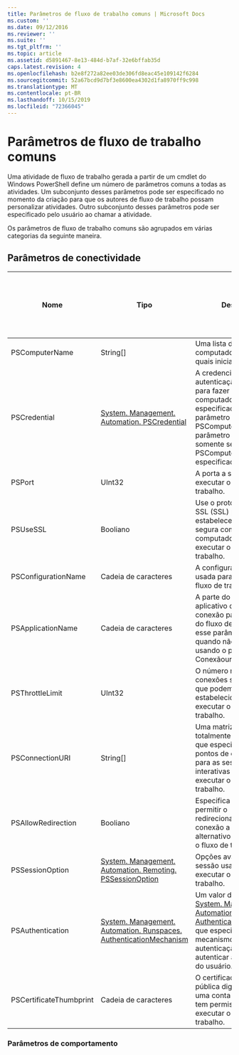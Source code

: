 ```yaml
---
title: Parâmetros de fluxo de trabalho comuns | Microsoft Docs
ms.custom: ''
ms.date: 09/12/2016
ms.reviewer: ''
ms.suite: ''
ms.tgt_pltfrm: ''
ms.topic: article
ms.assetid: d5891467-8e13-484d-b7af-32e6bffab35d
caps.latest.revision: 4
ms.openlocfilehash: b2e8f272a82ee03de306fd8eac45e109142f6284
ms.sourcegitcommit: 52a67bcd9d7bf3e8600ea4302d1fa8970ff9c998
ms.translationtype: MT
ms.contentlocale: pt-BR
ms.lasthandoff: 10/15/2019
ms.locfileid: "72366045"
---
```

# <a name="common-workflow-parameters"></a>Parâmetros de fluxo de trabalho comuns

Uma atividade de fluxo de trabalho gerada a partir de um cmdlet do Windows PowerShell define um número de parâmetros comuns a todas as atividades. Um subconjunto desses parâmetros pode ser especificado no momento da criação para que os autores de fluxo de trabalho possam personalizar atividades. Outro subconjunto desses parâmetros pode ser especificado pelo usuário ao chamar a atividade.

Os parâmetros de fluxo de trabalho comuns são agrupados em várias categorias da seguinte maneira.

## <a name="connectivity-parameters"></a>Parâmetros de conectividade

|Nome|Tipo|Descrição|Pode ser especificado pelo usuário final no momento da execução?|Pode ser especificado pelo autor do fluxo de trabalho no momento da criação?|Pode ser especificado pelo autor do fluxo de trabalho na instanciação?|
|----------|----------|-----------------|-----------------------------------------------------|------------------------------------------------------------|-----------------------------------------------------------|
|PSComputerName|String[]|Uma lista de nomes de computador para os quais iniciar trabalhos.|Sim|Sim|Sim|
|PSCredential|[System. Management. Automation. PSCredential](/dotnet/api/System.Management.Automation.PSCredential)|A credencial de autenticação a ser usada para fazer logon nos computadores especificados pelo parâmetro PSComputerName. Esse parâmetro será válido somente se PSComputerName for especificado.|Sim|Sim|Sim|
|PSPort|UInt32|A porta a ser usada para executar o fluxo de trabalho.|Sim|Sim|Sim|
|PSUseSSL|Booliano|Use o protocolo protocolo SSL (SSL) para estabelecer uma conexão segura com o computador remoto para executar o fluxo de trabalho.|Sim|Sim|Sim|
|PSConfigurationName|Cadeia de caracteres|A configuração de sessão usada para executar o fluxo de trabalho.|Sim|Sim|Sim|
|PSApplicationName|Cadeia de caracteres|A parte do nome do aplicativo do URI de conexão para a execução do fluxo de trabalho. Use esse parâmetro somente quando não estiver usando o parâmetro Conexãouri.|Sim|Sim|Sim|
|PSThrottleLimit|UInt32|O número máximo de conexões simultâneas que podem ser estabelecidas para executar o fluxo de trabalho.|Sim|TBD|Sim|
|PSConnectionURI|String[]|Uma matriz de URIs totalmente qualificados que especificam os pontos de extremidade para as sessões interativas usadas para executar o fluxo de trabalho.|Sim|Sim|Sim|
|PSAllowRedirection|Booliano|Especifica se deve permitir o redirecionamento dessa conexão a um URI alternativo para executar o fluxo de trabalho.|Sim|Sim|Sim|
|PSSessionOption|[System. Management. Automation. Remoting. PSSessionOption](/dotnet/api/System.Management.Automation.Remoting.PSSessionOption)|Opções avançadas para a sessão usada para executar o fluxo de trabalho.|Sim|Sim|Sim|
|PSAuthentication|[System. Management. Automation. Runspaces. AuthenticationMechanism](/dotnet/api/System.Management.Automation.Runspaces.AuthenticationMechanism)|Um valor da enumeração [System. Management. Automation. Runspaces. AuthenticationMechanism](/dotnet/api/System.Management.Automation.Runspaces.AuthenticationMechanism) que especifica o mecanismo de autenticação usado para autenticar as credenciais do usuário.|Sim|Sim|Sim|
|PSCertificateThumbprint|Cadeia de caracteres|O certificado de chave pública digital (X509) de uma conta de usuário que tem permissão para executar o fluxo de trabalho.|Sim|Sim|Sim|

### <a name="behavior-parameters"></a>Parâmetros de comportamento
